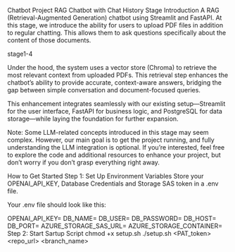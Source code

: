 Chatbot Project
RAG Chatbot with Chat History
Stage Introduction
A RAG (Retrieval-Augmented Generation) chatbot using Streamlit and FastAPI. At this stage, we introduce the ability for users to upload PDF files in addition to regular chatting. This allows them to ask questions specifically about the content of those documents.

stage1-4

Under the hood, the system uses a vector store (Chroma) to retrieve the most relevant context from uploaded PDFs. This retrieval step enhances the chatbot’s ability to provide accurate, context-aware answers, bridging the gap between simple conversation and document-focused queries.

This enhancement integrates seamlessly with our existing setup—Streamlit for the user interface, FastAPI for business logic, and PostgreSQL for data storage—while laying the foundation for further expansion.

Note: Some LLM-related concepts introduced in this stage may seem complex. However, our main goal is to get the project running, and fully understanding the LLM integration is optional. If you’re interested, feel free to explore the code and additional resources to enhance your project, but don’t worry if you don’t grasp everything right away.

How to Get Started
Step 1: Set Up Environment Variables
Store your OPENAI_API_KEY, Database Credentials and Storage SAS token in a .env file.

Your .env file should look like this:

OPENAI_API_KEY=
DB_NAME=
DB_USER=
DB_PASSWORD=
DB_HOST=
DB_PORT=
AZURE_STORAGE_SAS_URL=
AZURE_STORAGE_CONTAINER=
Step 2: Start Sartup Script
chmod +x setup.sh
./setup.sh <PAT_token> <repo_url> <branch_name> <password>
